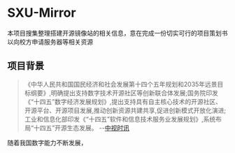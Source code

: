 # SXU-Mirror

本项目搜集整理搭建开源镜像站的相关信息，意在完成一份切实可行的项目策划书以向校方申请服务器等相关资源

## 项目背景

> 《中华人民共和国国民经济和社会发展第十四个五年规划和2035年远景目标纲要》,明确提出支持数字技术开源社区等创新联合体发展;国务院印发《“十四五”数字经济发展规划》,提出支持具有自主核心技术的开源社区、开源平台、开源项目发展,推动创新资源共建共享,促进创新模式开放化演进;工业和信息化部印发《“十四五”软件和信息技术服务业发展规划》,系统布局“十四五”开源生态发展。                	  																						                                                           --[中视时讯](https://www.thepaper.cn/user_5371878)

随着我国数字能力不断发展，

